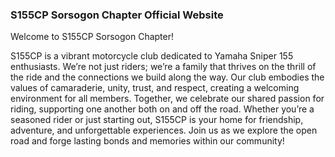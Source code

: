 ### S155CP Sorsogon Chapter Official Website ###

Welcome to S155CP Sorsogon Chapter!

S155CP is a vibrant motorcycle club dedicated to Yamaha Sniper 155 enthusiasts. We’re not just riders; we’re a family that thrives on the thrill of the ride and the connections we build along the way. Our club embodies the values of camaraderie, unity, trust, and respect, creating a welcoming environment for all members.
Together, we celebrate our shared passion for riding, supporting one another both on and off the road. Whether you’re a seasoned rider or just starting out, S155CP is your home for friendship, adventure, and unforgettable experiences. Join us as we explore the open road and forge lasting bonds and memories within our community!
